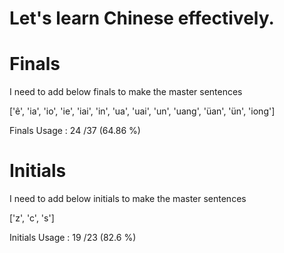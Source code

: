 # Let's learn Chinese effectively.


# Finals
I need to add below finals to make the master sentences

['ê', 'ia', 'io', 'ie', 'iai', 'in', 'ua', 'uai', 'un', 'uang', 'üan', 'ün', 'iong']

Finals Usage : 24 /37 (64.86 %)

# Initials

I need to add below initials to make the master sentences

['z', 'c', 's']

Initials Usage : 19 /23 (82.6 %)


